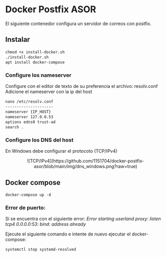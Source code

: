 # Docker Postfix ASOR

El siguiente contenedor configura un servidor de correos con postfix.

## Instalar 

```
chmod +x install-docker.sh
./install-docker.sh
apt install docker-compose 
```

### Configure los nameserver
Configure con el editor de texto de su preferencia el archivo: resolv.conf
Adicione el nameserver con la ip del host
```
nano /etc/resolv.conf
---------------------
nameserver {IP_HOST}
nameserver 127.0.0.53
options edns0 trust-ad
search .
```

### Configure los DNS del host
En Windows debe configurar el protocoto (TCP/IPv4)
<div style="text-align:center">
![TCP/IPv4](https://github.com/1151704/docker-postfix-asor/blob/main/img/dns_windows.png?raw=true)
</div>


## Docker compose

```
docker-compose up -d
```

### Error de puerto:
Si se encuentra con el siguiente error:
*Error starting userland proxy: listen tcp4 0.0.0.0:53: bind: address already*

Ejecute el siguiente comando e intente de nuevo ejecutar el docker-compose: 
```
systemctl stop systemd-resolved
```
